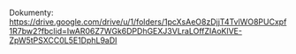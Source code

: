 Dokumenty:
https://drive.google.com/drive/u/1/folders/1pcXsAeO8zDjjT4TvlWO8PUCxpf1R7bw2?fbclid=IwAR06Z7WGk6DPDhGEXJ3VLraLOffZIAoKlVE-ZpW5tPSXCC0L5E1DphL9aDI
